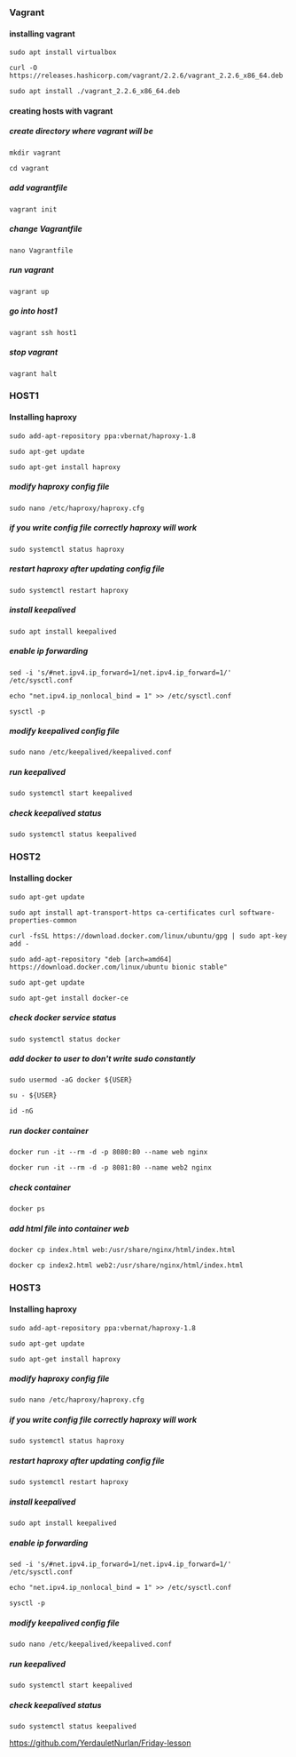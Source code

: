 ### Vagrant ###
#### installing vagrant ####
`sudo apt install virtualbox`

`curl -O https://releases.hashicorp.com/vagrant/2.2.6/vagrant_2.2.6_x86_64.deb`

`sudo apt install ./vagrant_2.2.6_x86_64.deb`

#### creating hosts with vagrant ####
##### create directory where vagrant will be #####
`mkdir vagrant`

`cd vagrant` 
##### add vagrantfile #####
`vagrant init`
##### change Vagrantfile #####
`nano Vagrantfile` 
##### run vagrant #####
`vagrant up`
##### go into host1 #####
`vagrant ssh host1`
##### stop vagrant #####
`vagrant halt`



### HOST1 ###
#### Installing haproxy ####
`sudo add-apt-repository ppa:vbernat/haproxy-1.8`

`sudo apt-get update`

`sudo apt-get install haproxy`
##### modify haproxy config file #####
`sudo nano /etc/haproxy/haproxy.cfg`
##### if you write config file correctly haproxy will work #####
`sudo systemctl status haproxy`  
##### restart haproxy after updating config file #####
`sudo systemctl restart haproxy`
##### install keepalived #####
`sudo apt install keepalived`
##### enable ip forwarding #####
`sed -i 's/#net.ipv4.ip_forward=1/net.ipv4.ip_forward=1/' /etc/sysctl.conf`

`echo "net.ipv4.ip_nonlocal_bind = 1" >> /etc/sysctl.conf`

`sysctl -p`
##### modify keepalived config file #####
`sudo nano /etc/keepalived/keepalived.conf`
##### run keepalived #####
`sudo systemctl start keepalived`
##### check keepalived status #####
`sudo systemctl status keepalived`



### HOST2 ###
#### Installing docker ####
`sudo apt-get update`

`sudo apt install apt-transport-https ca-certificates curl software-properties-common`

`curl -fsSL https://download.docker.com/linux/ubuntu/gpg | sudo apt-key add -`

`sudo add-apt-repository "deb [arch=amd64] https://download.docker.com/linux/ubuntu bionic stable"`

`sudo apt-get update`

`sudo apt-get install docker-ce`
##### check docker service status #####
`sudo systemctl status docker`
##### add docker to user to don't write sudo constantly #####
`sudo usermod -aG docker ${USER}`

`su - ${USER}`

`id -nG`
##### run docker container #####
`docker run -it --rm -d -p 8080:80 --name web nginx`

`docker run -it --rm -d -p 8081:80 --name web2 nginx`
##### check container #####
`docker ps`
##### add html file into container web #####
`docker cp index.html web:/usr/share/nginx/html/index.html`

`docker cp index2.html web2:/usr/share/nginx/html/index.html`


### HOST3 ###
#### Installing haproxy ####
`sudo add-apt-repository ppa:vbernat/haproxy-1.8`

`sudo apt-get update`

`sudo apt-get install haproxy`
##### modify haproxy config file #####
`sudo nano /etc/haproxy/haproxy.cfg`
##### if you write config file correctly haproxy will work #####
`sudo systemctl status haproxy`  
##### restart haproxy after updating config file #####
`sudo systemctl restart haproxy`
##### install keepalived #####
`sudo apt install keepalived`
##### enable ip forwarding #####
`sed -i 's/#net.ipv4.ip_forward=1/net.ipv4.ip_forward=1/' /etc/sysctl.conf`

`echo "net.ipv4.ip_nonlocal_bind = 1" >> /etc/sysctl.conf`

`sysctl -p`
##### modify keepalived config file #####
`sudo nano /etc/keepalived/keepalived.conf`
##### run keepalived #####
`sudo systemctl start keepalived`
##### check keepalived status #####
`sudo systemctl status keepalived`


https://github.com/YerdauletNurlan/Friday-lesson
